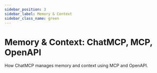 ```yaml
---
sidebar_position: 3
sidebar_label: Memory & Context
sidebar_class_name: green
---
```


# Memory & Context: ChatMCP, MCP, OpenAPI

How ChatMCP manages memory and context using MCP and OpenAPI.
